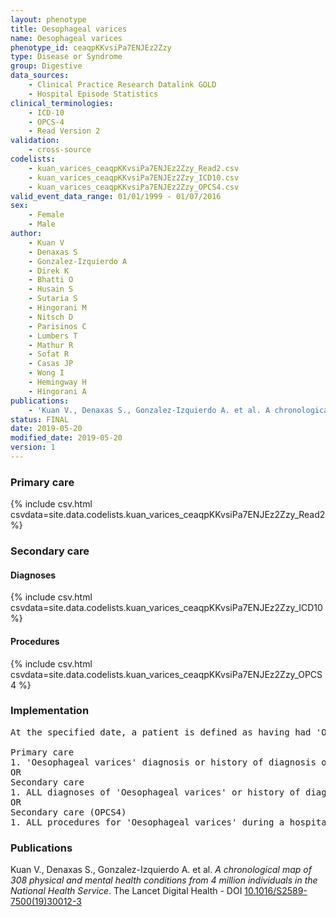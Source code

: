 ```yaml
---
layout: phenotype
title: Oesophageal varices
name: Oesophageal varices
phenotype_id: ceaqpKKvsiPa7ENJEz2Zzy 
type: Disease or Syndrome
group: Digestive
data_sources: 
    - Clinical Practice Research Datalink GOLD
    - Hospital Episode Statistics
clinical_terminologies: 
    - ICD-10
    - OPCS-4
    - Read Version 2
validation: 
    - cross-source
codelists: 
    - kuan_varices_ceaqpKKvsiPa7ENJEz2Zzy_Read2.csv
    - kuan_varices_ceaqpKKvsiPa7ENJEz2Zzy_ICD10.csv
    - kuan_varices_ceaqpKKvsiPa7ENJEz2Zzy_OPCS4.csv
valid_event_data_range: 01/01/1999 - 01/07/2016
sex: 
    - Female
    - Male
author: 
    - Kuan V
    - Denaxas S
    - Gonzalez-Izquierdo A
    - Direk K
    - Bhatti O
    - Husain S
    - Sutaria S
    - Hingorani M
    - Nitsch D
    - Parisinos C
    - Lumbers T
    - Mathur R
    - Sofat R
    - Casas JP
    - Wong I
    - Hemingway H
    - Hingorani A
publications: 
    - 'Kuan V., Denaxas S., Gonzalez-Izquierdo A. et al. A chronological map of 308 physical and mental health conditions from 4 million individuals in the National Health Service. The Lancet Digital Health - DOI: 10.1016/S2589-7500(19)30012-3' 
status: FINAL
date: 2019-05-20
modified_date: 2019-05-20
version: 1
---
```

### Primary care 
{% include csv.html csvdata=site.data.codelists.kuan_varices_ceaqpKKvsiPa7ENJEz2Zzy_Read2 %}
### Secondary care 
#### Diagnoses 
{% include csv.html csvdata=site.data.codelists.kuan_varices_ceaqpKKvsiPa7ENJEz2Zzy_ICD10 %}
#### Procedures 
{% include csv.html csvdata=site.data.codelists.kuan_varices_ceaqpKKvsiPa7ENJEz2Zzy_OPCS4 %}
### Implementation 
<pre>At the specified date, a patient is defined as having had 'Oesophageal varices' IF they meet the criteria for any of the following on or before the specified date. The earliest date on which the individual meets any of the following criteria on or before the specified date is defined as the first event date:

Primary care
1. 'Oesophageal varices' diagnosis or history of diagnosis or procedure during a consultation 
OR
Secondary care
1. ALL diagnoses of 'Oesophageal varices' or history of diagnosis during a hospitalization
OR
Secondary care (OPCS4)
1. ALL procedures for 'Oesophageal varices' during a hospitalization</pre> 
 
### Publications 
Kuan V., Denaxas S., Gonzalez-Izquierdo A. et al. _A chronological map of 308 physical and mental health conditions from 4 million individuals in the National Health Service_. The Lancet Digital Health - DOI <a href='https://www.thelancet.com/journals/landig/article/PIIS2589-7500(19)30012-3/fulltext'>10.1016/S2589-7500(19)30012-3</a>